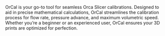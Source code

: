 OrCal is your go-to tool for seamless Orca Slicer calibrations. Designed to aid in precise mathematical calculations, OrCal streamlines the calibration process for flow rate, pressure advance, and maximum volumetric speed. Whether you’re a beginner or an experienced user, OrCal ensures your 3D prints are optimized for perfection.
